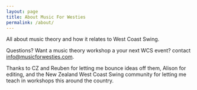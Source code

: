 ```yaml
---
layout: page
title: About Music For Westies
permalink: /about/
---
```


All about music theory and how it relates to West Coast Swing.

Questions? Want a music theory workshop a your next WCS event? contact info@musicforwesties.com.

Thanks to CZ and Reuben for letting me bounce ideas off them, Alison for editing,
and the New Zealand West Coast Swing community for letting me teach in workshops this around the country.
